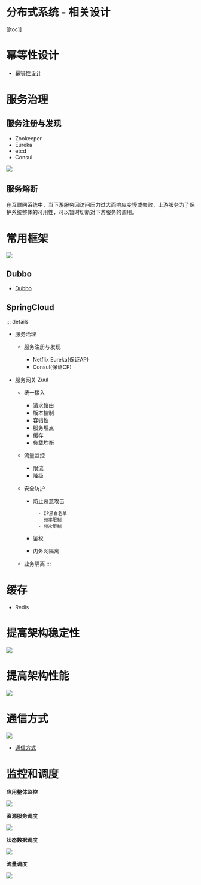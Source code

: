 # 分布式系统 - 相关设计

[[toc]]

# 幂等性设计

* [幂等性设计](/md/micro-services/frame/frame-idempotent-design.md)

# 服务治理

## 服务注册与发现

* Zookeeper
* Eureka
* etcd
* Consul

![](/_images/micro-services/arch/distributedsystem/服务注册与发现.png)

## 服务熔断

在互联网系统中，当下游服务因访问压力过大而响应变慢或失败，上游服务为了保护系统整体的可用性，可以暂时切断对下游服务的调用。

# 常用框架

![](/_images/micro-services/arch/distributedsystem/常用框架.png)

## Dubbo

* [Dubbo](/md/micro-services/frame/frame-idempotent-design.md)

## SpringCloud

::: details
* 服务治理

  + 服务注册与发现

    - Netflix Eureka(保证AP)
    - Consul(保证CP)

* 服务网关 Zuul

  + 统一接入

    - 请求路由
    - 版本控制
    - 容错性
    - 服务埋点
    - 缓存
    - 负载均衡

  + 流量监控

    - 限流
    - 降级

  + 安全防护

    - 防止恶意攻击

			- IP黑白名单
			- 频率限制
			- 频次限制

    - 鉴权
    - 内外网隔离

  + 业务隔离
::: 

# 缓存

* Redis

# 提高架构稳定性

![](/_images/micro-services/arch/distributedsystem/提高架构稳定性.png)

# 提高架构性能

![](/_images/micro-services/arch/distributedsystem/提高架构性能.png)

# 通信方式

![](/_images/micro-services/arch/distributedsystem/通信方式.png)

* [通信方式](/md/micro-services/arch/distributedsystem/arch-distrbuted-system-communication-mode.md)

# 监控和调度

**应用整体监控**

![](/_images/micro-services/arch/distributedsystem/应用整体监控.png)

**资源服务调度**

![](/_images/micro-services/arch/distributedsystem/资源服务调度.png)

**状态数据调度**

![](/_images/micro-services/arch/distributedsystem/状态数据调度.png)

**流量调度**

![](/_images/micro-services/arch/distributedsystem/流量调度.png)